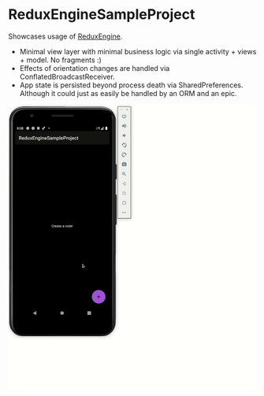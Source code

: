 # ReduxEngineSampleProject

Showcases usage of [ReduxEngine](https://github.com/grant-park/ReduxEngine). 

* Minimal view layer with minimal business logic via single activity + views + model. No fragments :) 
* Effects of orientation changes are handled via ConflatedBroadcastReceiver. 
* App state is persisted beyond process death via SharedPreferences. Although it could just as easily be handled by an ORM and an epic. 



![](demo.gif)

